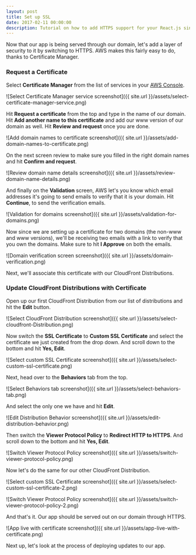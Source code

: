 ```yaml
---
layout: post
title: Set up SSL
date: 2017-02-11 00:00:00
description: Tutorial on how to add HTTPS support for your React.js single page application hosted on S3 using AWS Certificate Manager.
---
```


Now that our app is being served through our domain, let's add a layer of security to it by switching to HTTPS. AWS makes this fairly easy to do, thanks to Certificate Manager.

### Request a Certificate

Select **Certificate Manager** from the list of services in your [AWS Console](https://console.aws.amazon.com).

![Select Certificate Manager service screenshot]({{ site.url }}/assets/select-certificate-manager-service.png)

Hit **Request a certificate** from the top and type in the name of our domain. Hit **Add another name to this certificate** and add our www version of our domain as well. Hit **Review and request** once you are done.

![Add domain names to certificate screenshot]({{ site.url }}/assets/add-domain-names-to-certificate.png)

On the next screen review to make sure you filled in the right domain names and hit **Confirm and request**.

![Review domain name details screenshot]({{ site.url }}/assets/review-domain-name-details.png)

And finally on the **Validation** screen, AWS let's you know which email addresses it's going to send emails to verify that it is your domain. Hit **Continue**, to send the verification emails.

![Validation for domains screenshot]({{ site.url }}/assets/validation-for-domains.png)

Now since we are setting up a certificate for two domains (the non-www and www versions), we'll be receiving two emails with a link to verify that you own the domains. Make sure to hit **I Approve** on both the emails.

![Domain verification screen screenshot]({{ site.url }}/assets/domain-verification.png)

Next, we'll associate this certificate with our CloudFront Distributions.

### Update CloudFront Distributions with Certificate

Open up our first CloudFront Distribution from our list of distributions and hit the **Edit** button.

![Select CloudFront Distribution screenshot]({{ site.url }}/assets/select-cloudfront-Distribution.png)

Now switch the **SSL Certificate** to **Custom SSL Certificate** and select the certificate we just created from the drop down. And scroll down to the bottom and hit **Yes, Edit**.

![Select custom SSL Certificate screenshot]({{ site.url }}/assets/select-custom-ssl-certificate.png)

Next, head over to the **Behaviors** tab from the top.

![Select Behaviors tab screenshot]({{ site.url }}/assets/select-behaviors-tab.png)

And select the only one we have and hit **Edit**.

![Edit Distribution Behavior screenshot]({{ site.url }}/assets/edit-distribution-behavior.png)

Then switch the **Viewer Protocol Policy** to **Redirect HTTP to HTTPS**. And scroll down to the bottom and hit **Yes, Edit**.

![Switch Viewer Protocol Policy screenshot]({{ site.url }}/assets/switch-viewer-protocol-policy.png)

Now let's do the same for our other CloudFront Distribution.

![Select custom SSL Certificate screenshot]({{ site.url }}/assets/select-custom-ssl-certificate-2.png)

![Switch Viewer Protocol Policy screenshot]({{ site.url }}/assets/switch-viewer-protocol-policy-2.png)

And that's it. Our app should be served out on our domain through HTTPS.

![App live with certificate screenshot]({{ site.url }}/assets/app-live-with-certificate.png)

Next up, let's look at the process of deploying updates to our app.

